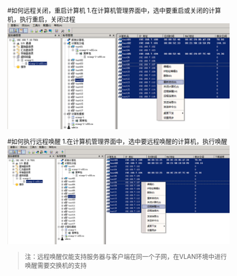 #如何远程关闭，重启计算机
1.在计算机管理界面中，选中要重启或关闭的计算机，执行重启，关闭过程
![](/assets/106-1.png)

#如何执行远程唤醒
1.在计算机管理界面中，选中要远程唤醒的计算机，执行唤醒
![](/assets/106-3.png)


> 注：远程唤醒仅能支持服务器与客户端在同一个子网，在VLAN环境中进行唤醒需要交换机的支持  